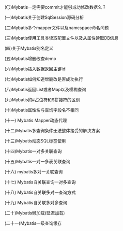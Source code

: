 (〇)Mybatis一定需要commit才能够成功修改数据么？

(一)Mybatis关于创建SqlSession源码分析

(二)Mybatis多个mapper文件以及namespace命名问题

(三)Mybatis使用工具类读取配置文件以及从属性读取DB信息

(四)关于Mybatis别名定义

(五)Mybatis增删改查demo

(六)Mybatis插入数据返回主键id

(七)Mybatis如何知道增删改是否成功执行

(八)Mybatis返回List或者Map以及模糊查询

(九)Mybatis的#占位符和$拼接符的区别

(十)Mybatis属性名与查询字段名不相同

(十一) Mybatis Mapper动态代理

(十二)Mybatis多查询条件无法整体接受的解决方案

(十三)Mybatis动态SQL标签使用

(十四)Mybatis一对多关联查询

(十五)Mybatis—对一多表关联查询

(十六) mybatis多对一关联查询

(十七) Mybatis自关联查询一对多查询

(十八) Mybatis自关联多对一查询方式

(十九) Mybatis自关联多对多查询

(二十)Mybatis懒加载(延迟加载)

(二十一)Mybatis一级查询缓存